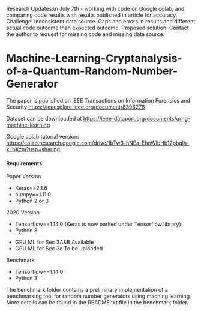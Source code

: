 Research Updates:\n
July 7th - working with code on Google colab, and comparing code results with results published in article for accuracy.
  Challenge: Inconsistent data source. Gaps and errors in results and different actual code outcome than expected outcome. 
  Proposed solution: Contact the author to request for missing code and missing data source.



# Machine-Learning-Cryptanalysis-of-a-Quantum-Random-Number-Generator

The paper is published on IEEE Transactions on Information Forensics and Security https://ieeexplore.ieee.org/document/8396276

Dataset can be downloaded at https://ieee-dataport.org/documents/qrng-machine-learning

Google colab tutorial version: https://colab.research.google.com/drive/1bTw3-hNEa-EhnWlbHb12pbglh-xLbXzm?usp=sharing

#### Requirements
Paper Version
* Keras==2.1.6
* numpy==1.11.0
* Python 2 or 3 

2020 Version
* Tensorflow==1.14.0 (Keras is now parked under Tensorflow library)
* Python 3
- GPU ML for Sec 3A&B Available
- GPU ML for Sec 3c To be uploaded

Benchmark
* Tensorflow==1.14.0 
* Python 3

The benchmark folder contains a preliminary implementation of a benchmarking tool for random number generators using maching learning. More details can be found in the README.txt file in the benchmark folder.
